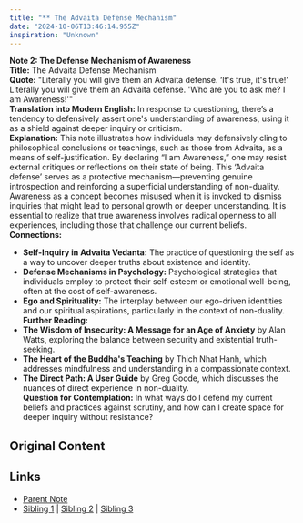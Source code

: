 ```yaml
---
title: "** The Advaita Defense Mechanism"
date: "2024-10-06T13:46:14.955Z"
inspiration: "Unknown"
---
```


  
**Note 2: The Defense Mechanism of Awareness**  
**Title:** The Advaita Defense Mechanism  
**Quote:** "Literally you will give them an Advaita defense. ‘It's true, it's true!’ Literally you will give them an Advaita defense. 'Who are you to ask me? I am Awareness!'"  
**Translation into Modern English:** In response to questioning, there’s a tendency to defensively assert one's understanding of awareness, using it as a shield against deeper inquiry or criticism.  
**Explanation:** This note illustrates how individuals may defensively cling to philosophical conclusions or teachings, such as those from Advaita, as a means of self-justification. By declaring “I am Awareness,” one may resist external critiques or reflections on their state of being. This ‘Advaita defense’ serves as a protective mechanism—preventing genuine introspection and reinforcing a superficial understanding of non-duality. Awareness as a concept becomes misused when it is invoked to dismiss inquiries that might lead to personal growth or deeper understanding. It is essential to realize that true awareness involves radical openness to all experiences, including those that challenge our current beliefs.  
**Connections:**  
- **Self-Inquiry in Advaita Vedanta:** The practice of questioning the self as a way to uncover deeper truths about existence and identity.  
- **Defense Mechanisms in Psychology:** Psychological strategies that individuals employ to protect their self-esteem or emotional well-being, often at the cost of self-awareness.  
- **Ego and Spirituality:** The interplay between our ego-driven identities and our spiritual aspirations, particularly in the context of non-duality.  
**Further Reading:**  
- **The Wisdom of Insecurity: A Message for an Age of Anxiety** by Alan Watts, exploring the balance between security and existential truth-seeking.  
- **The Heart of the Buddha's Teaching** by Thich Nhat Hanh, which addresses mindfulness and understanding in a compassionate context.  
- **The Direct Path: A User Guide** by Greg Goode, which discusses the nuances of direct experience in non-duality.  
**Question for Contemplation:** In what ways do I defend my current beliefs and practices against scrutiny, and how can I create space for deeper inquiry without resistance?  


## Original Content



## Links

- [Parent Note](/parent-note.md)
- [Sibling 1](/zettel1.md) | [Sibling 2](/zettel2.md) | [Sibling 3](/zettel3.md)
